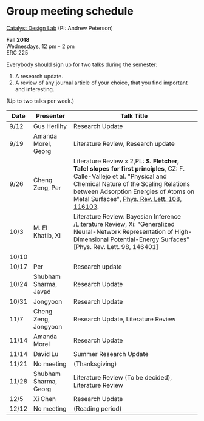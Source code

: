# Group meeting schedule #
[Catalyst Design Lab](http://brown.edu/go/catalyst) (PI: Andrew Peterson)

**Fall 2018**  
Wednesdays, 12 pm - 2 pm  
ERC 225

Everybody should sign up for two talks during the semester:

1. A research update.
2. A review of any journal article of your choice, that you find important and interesting.

(Up to two talks per week.)


|   Date     |   Presenter   |   Talk Title                                              |
| ---------- | ------------- | --------------------------------------------------------- |
| 9/12       | Gus Herlihy   | Research Update                                           |
| 9/19       | Amanda Morel, Georg  | Literature Review, Research update                                         |
| 9/26       | Cheng Zeng, Per |  Literature Review x 2,PL: **S. Fletcher, Tafel slopes for first principles**,  CZ: F. Calle-Vallejo et al. "Physical and Chemical Nature of the Scaling Relations between Adsorption Energies of Atoms on Metal Surfaces", [Phys. Rev. Lett. 108, 116103](https://journals.aps.org/prl/abstract/10.1103/PhysRevLett.108.116103).                                      |
| 10/3       | M. El Khatib,   Xi|Literature Review: Bayesian Inference /Literature Review, Xi: "Generalized Neural-Network Representation of High-Dimensional Potential-Energy Surfaces" [Phys. Rev. Lett. 98, 146401]                                                 |
| 10/10      |        |                                          |
| 10/17      | Per           | Research update                                           |
| 10/24      | Shubham Sharma, Javad| Research Update                                           |
| 10/31      | Jongyoon | Research Update                      |
| 11/7       |  Cheng Zeng, Jongyoon   | Research Update, Literature Review              |
| 11/14      | Amanda Morel  | Research Update                                           |
| 11/14      | David Lu      | Summer Research Update                                    |
| 11/21      | No meeting    |  (Thanksgiving)                                           |
| 11/28      | Shubham Sharma, Georg| Literature Review (To be decided), Literature Review     |
| 12/5       | Xi Chen       | Research Update                                           |
| 12/12      | No meeting    |  (Reading period)                                         |
